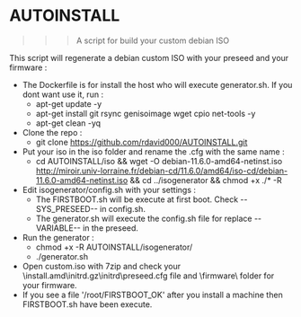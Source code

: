 # AUTOINSTALL

>>> A script for build your custom debian ISO

This script will regenerate a debian custom ISO with your preseed and your firmware :
- The Dockerfile is for install the host who will execute generator.sh. If you dont want use it, run :
	- apt-get update -y
	- apt-get install git rsync genisoimage wget cpio net-tools -y
	- apt-get clean -yq
- Clone the repo :
	- git clone https://github.com/rdavid000/AUTOINSTALL.git
- Put your iso in the iso folder and rename the .cfg with the same name :
	- cd AUTOINSTALL/iso && wget -O debian-11.6.0-amd64-netinst.iso http://miroir.univ-lorraine.fr/debian-cd/11.6.0/amd64/iso-cd/debian-11.6.0-amd64-netinst.iso && cd ../isogenerator && chmod +x ./* -R
- Edit isogenerator/config.sh with your settings :
	- The FIRSTBOOT.sh will be execute at first boot. Check --SYS_PRESEED-- in config.sh.
	- The generator.sh will execute the config.sh file for replace --VARIABLE-- in the preseed.
- Run the generator :
	- chmod +x -R AUTOINSTALL/isogenerator/
	- ./generator.sh
- Open custom.iso with 7zip and check your \install.amd\initrd.gz\initrd\preseed.cfg file and \firmware\ folder for your firmware.
- If you see a file '/root/FIRSTBOOT_OK' after you install a machine then FIRSTBOOT.sh have been execute.





